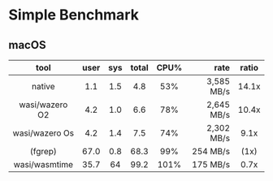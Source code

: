 # Simple Benchmark

## macOS

| tool           | user | sys | total | CPU% | rate       | ratio |
|:--------------:|:----:|:---:|:-----:|:----:| ----------:|:-----:|
| native         |  1.1 | 1.5 |  4.8  |  53% | 3,585 MB/s | 14.1x |
| wasi/wazero O2 |  4.2 | 1.0 |  6.6  |  78% | 2,645 MB/s | 10.4x |
| wasi/wazero Os |  4.2 | 1.4 |  7.5  |  74% | 2,302 MB/s |  9.1x |
| (fgrep)        | 67.0 | 0.8 | 68.3  |  99% |   254 MB/s | (1x)  |
| wasi/wasmtime  | 35.7 | 64  | 99.2  | 101% |   175 MB/s |  0.7x |
